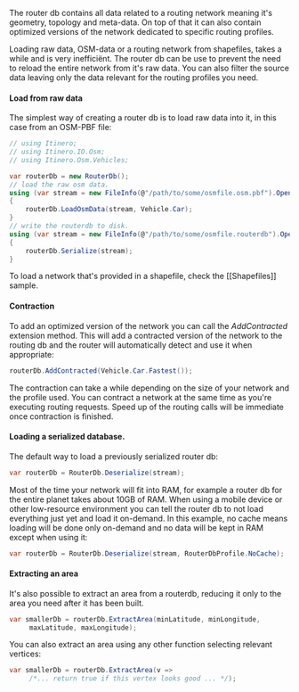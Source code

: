 The router db contains all data related to a routing network meaning it's geometry, topology and meta-data. On top of that it can also contain optimized versions of the network dedicated to specific routing profiles.

Loading raw data, OSM-data or a routing network from shapefiles, takes a while and is very inefficiënt. The router db can be use to prevent the need to reload the entire network from it's raw data. You can also filter the source data leaving only the data relevant for the routing profiles you need.

#### Load from raw data

The simplest way of creating a router db is to load raw data into it, in this case from an OSM-PBF file:

```csharp
// using Itinero;
// using Itinero.IO.Osm;
// using Itinero.Osm.Vehicles;

var routerDb = new RouterDb();
// load the raw osm data.
using (var stream = new FileInfo(@"/path/to/some/osmfile.osm.pbf").OpenRead())
{
    routerDb.LoadOsmData(stream, Vehicle.Car);
}
// write the routerdb to disk.
using (var stream = new FileInfo(@"/path/to/some/osmfile.routerdb").OpenWrite())
{
    routerDb.Serialize(stream);
}
```

To load a network that's provided in a shapefile, check the [[Shapefiles]] sample.

#### Contraction

To add an optimized version of the network you can call the _AddContracted_ extension method. This will add a contracted version of the network to the routing db and the router will automatically detect and use it when appropriate:
```csharp
routerDb.AddContracted(Vehicle.Car.Fastest());
```
The contraction can take a while depending on the size of your network and the profile used. You can contract a network at the same time as you're executing routing requests. Speed up of the routing calls will be immediate once contraction is finished.

#### Loading a serialized database.

The default way to load a previously serialized router db:

```csharp
var routerDb = RouterDb.Deserialize(stream);
```
Most of the time your network will fit into RAM, for example a router db for the entire planet takes about 10GB of RAM. When using a mobile device or other low-resource environment you can tell the router db to not load everything just yet and load it on-demand. In this example, no cache means loading will be done only on-demand and no data will be kept in RAM except when using it:

```csharp
var routerDb = RouterDb.Deserialize(stream, RouterDbProfile.NoCache);
```

#### Extracting an area

It's also possible to extract an area from a routerdb, reducing it only to the area you need after it has been built.

```csharp
var smallerDb = routerDb.ExtractArea(minLatitude, minLongitude, 
     maxLatitude, maxLongitude);
```

You can also extract an area using any other function selecting relevant vertices:

```csharp
var smallerDb = routerDb.ExtractArea(v => 
     /*... return true if this vertex looks good ... */);
```
